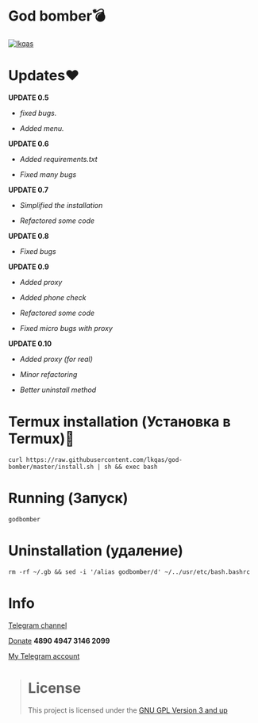 # God bomber💣
[![lkqas](https://img.icons8.com/emoji/452/bomb-emoji.png)](https://github.com/lkqas/god-bomber)

# Updates❤
**UPDATE 0.5**

+ _fixed bugs._

+ _Added menu._

**UPDATE 0.6**

+ _Added requirements.txt_

+ _Fixed many bugs_

**UPDATE 0.7**

+ _Simplified the installation_

+ _Refactored some code_

**UPDATE 0.8**

+ _Fixed bugs_

**UPDATE 0.9**

+ _Added proxy_

+ _Added phone check_

+ _Refactored some code_

+ _Fixed micro bugs with proxy_

**UPDATE 0.10**

+ _Added proxy (for real)_

+ _Minor refactoring_

+ _Better uninstall method_

# Termux installation (Установка в Termux)🔫
```
curl https://raw.githubusercontent.com/lkqas/god-bomber/master/install.sh | sh && exec bash
```
# Running (Запуск)
```
godbomber
```
# Uninstallation (удаление)
```
rm -rf ~/.gb && sed -i '/alias godbomber/d' ~/../usr/etc/bash.bashrc
```

# Info
[Telegram channel](https://t.me/Ravvs_Archive)

[Donate](https://qiwi.com/payment/form/31873) **4890 4947 3146 2099**

[My Telegram account](https://t.me/lkqas)

># License
>This project is licensed under the [GNU GPL Version 3 and up](https://github.com/lkqas/god-bomber/blob/master/LICENSE)
